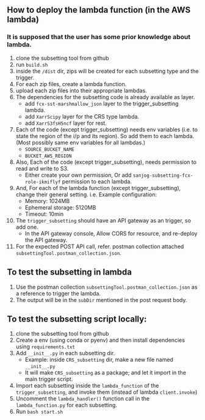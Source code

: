 ## How to deploy the lambda function (in the AWS lambda)
### It is supposed that the user has some prior knowledge about lambda.
1. clone the subsetting tool from github
2. run `build.sh`
3. inside the `/dist` dir, zips will be created for each subsetting type and the trigger.
4. For each zip files, create a lambda function.
5. upload each zip files into their appropriate lambdas.
6. The dependencies for the subsetting code is already available as layer.
   - add `fcx-sst-marshmallow_json` layer to the trigger_subsetting lambda.
   - add `XarrScipy` layer for the CRS type lambda.
   - add `XarrS3fsH5ncf` layer for rest.
7. Each of the code (except trigger_subsetting) needs env variables (i.e. to state the region of the i/p and its region). So add them to each lambda. (Most possibly same env variables for all lambdas.)
   - `SOURCE_BUCKET_NAME`
   - `BUCKET_AWS_REGION`
8. Also, Each of the code (except trigger_subsetting), needs permission to read and write to S3.
   - Either create your own permission, Or add `sanjog-subsetting-fcx-role-ikmiflyf` permission to each lambda.
9. And, For each of the lambda function (except trigger_subsetting), change their general setting. i.e. Example configuration:
   - Memory: 1024MB 
   - Ephemeral storage: 5120MB
   - Timeout: 10min
10. The `trigger_subsetting` should have an API gateway as an trigger, so add one.
      - In the API gateway console, Allow CORS for resource, and re-deploy the API gateway.
11. For the expected POST API call, refer. postman collection attached `subsettingTool.postman_collection.json`.


## To test the subsetting in lambda
1. Use the postman collection `subsettingTool.postman_collection.json` as a reference to trigger the lambda.
2. The output will be in the `subDir` mentioned in the post request body.


## To test the subsetting script locally:
1. clone the subsetting tool from github
2. Create a env (using conda or pyenv) and then install dependencies using `requirements.txt`
3. Add `__init__.py` in each subsetting dir.
   - Example: inside `CRS_subsetting` dir, make a new file named `__init__.py`
   - It will make `CRS_subsetting` as a package; and let it import in the main trigger script.
4. Import each subsetting inside the `lambda_function` of the `trigger_subsetting`, and invoke them (instead of lambda `client.invoke`)
5. Uncomment the `lambda_handler()` function call in the `lambda_function.py` for each subsetting.
6. Run `bash start.sh`
